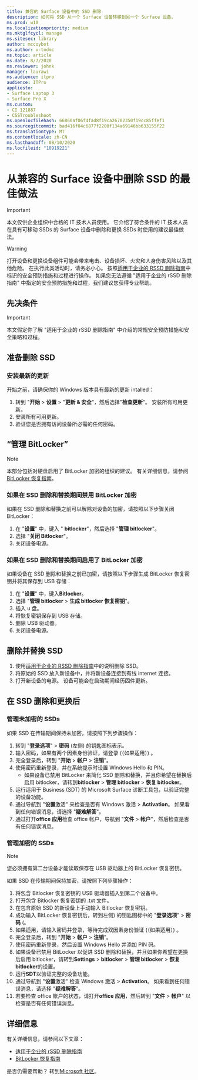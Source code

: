 ```yaml
---
title: 兼容的 Surface 设备中的 SSD 删除
description: 如何将 SSD 从一个 Surface 设备转移到另一个 Surface 设备。
ms.prod: w10
ms.localizationpriority: medium
ms.mktglfcycl: manage
ms.sitesec: library
author: mccoybot
ms.author: v-todmc
ms.topic: article
ms.date: 8/7/2020
ms.reviewer: johnk
manager: laurawi
ms.audience: itpro
audience: ITPro
appliesto:
- Surface Laptop 3
- Surface Pro X
ms.custom:
- CI 121887
- CSSTroubleshoot
ms.openlocfilehash: 66860af06f4fad8f19ca26702350f19cc85ffef1
ms.sourcegitcommit: bad416f04c6877f2200f134a69146bb633155f22
ms.translationtype: MT
ms.contentlocale: zh-CN
ms.lasthandoff: 08/10/2020
ms.locfileid: "10919221"
---
```

# 从兼容的 Surface 设备中删除 SSD 的最佳做法

> [!IMPORTANT]
> 本文仅供企业组织中合格的 IT 技术人员使用。 它介绍了符合条件的 IT 技术人员在具有可移动 SSDs 的 Surface 设备中删除和更换 SSDs 时使用的建议最佳做法。 

> [!WARNING]
> 打开设备和更换设备组件可能会带来电击、设备损坏、火灾和人身伤害风险以及其他危险。  在执行此类活动时，请务必小心。 按照[适用于企业的 RSSD 删除指南](https://www.microsoft.com/download/100440)中标识的安全预防措施和过程进行操作。 如果您无法遵循 "适用于企业的 rSSD 删除指南" 中指定的安全预防措施和过程，我们建议您获得专业帮助。

## 先决条件

> [!IMPORTANT]
> 本文假定你了解 "适用于企业的 rSSD 删除指南" 中介绍的常规安全预防措施和安全策略和过程。

## 准备删除 SSD 

### 安装最新的更新 

开始之前，请确保你的 Windows 版本具有最新的更新 intalled：

1.  转到 "**开始**  >  **设置**  >  "**更新 & 安全**"，然后选择"**检查更新**"。 安装所有可用更新。 
2. 安装所有可用更新。
3. 验证您是否拥有访问设备所必需的任何密码。  
 
## “管理 BitLocker” 

> [!NOTE]
> 本部分包括对硬盘启用了 BitLocker 加密的组织的建议。 有关详细信息，请参阅[BitLocker 恢复指南](https://docs.microsoft.com/windows/security/information-protection/bitlocker/bitlocker-recovery-guide-plan)。 

### 如果在 SSD 删除和替换期间禁用 BitLocker 加密

如果在 SSD 删除和替换之前可以解除对设备的加密，请按照以下步骤关闭 BitLocker：

1.  在 "**设置**" 中，键入 " **bitlocker**"，然后选择 "**管理 bitlocker**"。 
2.  选择 "**关闭 Bitlocker**"。 
3.  关闭设备电源。 

### 如果在 SSD 删除和替换期间启用了 BitLocker 加密

如果设备在 SSD 删除和替换之前已加密，请按照以下步骤生成 BitLocker 恢复密钥并将其保存到 USB 存储：

1.  在 "**设置**" 中，键入**Bitlocker**。
2. 选择 "**管理 bitlocker**  > **生成 bitlocker 恢复密钥**"。
2.  插入 u 盘。 
3.  将恢复密钥保存到 USB 存储。  
4.  删除 USB 驱动器。  
5.  关闭设备电源。 

## 删除并替换 SSD 

1.  使用[适用于企业的 RSSD 删除指南](https://www.microsoft.com/download/100440)中的说明删除 SSD。 
2. 将原始的 SSD 放入新设备中，并将新设备连接到有线 internet 连接。
2.  打开新设备的电源。 设备可能会在启动期间经历固件更新。  
 
## 在 SSD 删除和更换后

### 管理未加密的 SSDs 

如果 SSD 在传输期间保持未加密，请按照下列步骤操作： 

1.  转到 "**登录选项**"  >  **密码** (左侧) 的钥匙图标表示。  
2.  输入密码，如果有两个因素身份验证，请登录 (（如果适用）) 。
3.  完全登录后，转到 "**开始**  >  **帐户**  >  **注销**"。  
4.  使用密码重新登录，并在系统提示时设置 Windows Hello 和 PIN。 
    - 如果设备已禁用 BitLocker 来简化 SSD 删除和替换，并且你希望在替换后启用 bitlocker，请转到**bitlocker**  >  **管理 bitlocker**  >  **恢复 bitlocker**。  
6.  运行适用于 Business (SDT) 的 Microsoft Surface 诊断工具包，以验证完整的设备功能。  
7.  通过导航到 "**设置**激活" 来检查是否有 Windows 激活  >  **Activation**。  如果看到任何错误消息，请选择 "**疑难解答**"。 
8.  通过打开**office 应用**检查 office 帐户，导航到 "**文件**  >  **帐户**"，然后检查是否有任何错误消息。  

### 管理加密的 SSDs 

> [!NOTE]
> 您必须拥有第二台设备才能读取保存在 USB 驱动器上的 BitLocker 恢复密钥。 

如果 SSD 在传输期间保持加密，请按照下列步骤操作：

1.  将包含 Bitlocker 恢复密钥的 USB 驱动器插入到第二个设备中。 
2.  打开包含 Bitlocker 恢复密钥的 .txt 文件。 
3.  在包含原始 SSD 的新设备上手动输入 Bitlocker 恢复密钥。  
4.  成功输入 BitLocker 恢复密钥后，转到左侧) 的钥匙图标中的 "**登录选项**"  >  **密码** (。  
5.  如果适用，请输入密码并登录，等待完成双因素身份验证 (（如果适用）) 。
6.  完全登录后，转到 "**开始**  >  **帐户**  >  **注销**"。  
7.  使用密码重新登录，然后设置 Windows Hello 并添加 PIN 码。 
8.  如果设备已禁用 BitLocker 以促进 SSD 删除和替换，并且如果你希望在更换后启用 bitlocker，请转到**Settings**  >  **bitlocker**  >  **管理 bitlocker**  >  **恢复 bitlocker**的设置。  
9.  运行**SDT**以验证完整的设备功能。  
10. 通过导航到 "**设置**激活" 检查 Windows 激活  >  **Activation**。  如果看到任何错误消息，请选择 "**疑难解答**"。
11. 若要检查 office 帐户的状态，请打开**office 应用**，然后转到 "**文件**  >  **帐户**" 以检查是否有任何错误消息。

## 详细信息 

有关详细信息，请参阅以下文章：

- [适用于企业的 rSSD 删除指南](https://www.microsoft.com/download/100440)
- [BitLocker 恢复指南](https://docs.microsoft.com/windows/security/information-protection/bitlocker/bitlocker-recovery-guide-plan)

是否仍需要帮助？ 转到[Microsoft 社区](https://answers.microsoft.com/)。